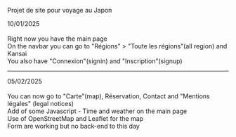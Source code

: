 Projet de site pour voyage au Japon


10/01/2025<br><br>
Right now you have the main page<br>
On the navbar you can go to "Régions" > "Toute les régions"(all region) and Kansai<br>
You also have "Connexion"(signin) and "Inscription"(signup)<hr>

05/02/2025<br><br>
You can now go to "Carte"(map), Réservation, Contact and "Mentions légales" (legal notices)<br>
Add of some Javascript - Time and weather on the main page<br>
Use of OpenStreetMap and Leaflet for the map<br>
Form are working but no back-end to this day

